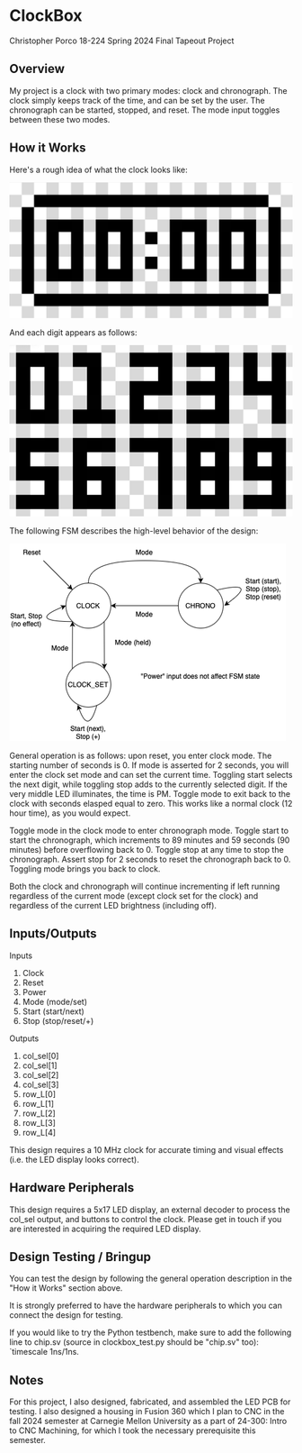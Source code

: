 # ClockBox

Christopher Porco
18-224 Spring 2024 Final Tapeout Project

## Overview

My project is a clock with two primary modes: clock and chronograph. The clock simply keeps track of the time, and can be set by the user. The chronograph can be started, stopped, and reset. The mode input toggles between these two modes.

## How it Works

Here's a rough idea of what the clock looks like:

![](img/clock.png)

And each digit appears as follows:

![](img/digits.png)

The following FSM describes the high-level behavior of the design:

![](img/fsm.png)

General operation is as follows: upon reset, you enter clock mode. The starting number of seconds is 0. If mode is asserted for 2 seconds, you will enter the clock set mode and can set the current time. Toggling start selects the next digit, while toggling stop adds to the currently selected digit. If the very middle LED illuminates, the time is PM. Toggle mode to exit back to the clock with seconds elasped equal to zero. This works like a normal clock (12 hour time), as you would expect.

Toggle mode in the clock mode to enter chronograph mode. Toggle start to start the chronograph, which increments to 89 minutes and 59 seconds (90 minutes) before overflowing back to 0. Toggle stop at any time to stop the chronograph. Assert stop for 2 seconds to reset the chronograph back to 0. Toggling mode brings you back to clock.

Both the clock and chronograph will continue incrementing if left running regardless of the current mode (except clock set for the clock) and regardless of the current LED brightness (including off).

## Inputs/Outputs

Inputs
1. Clock
2. Reset
3. Power
4. Mode (mode/set)
5. Start (start/next)
6. Stop (stop/reset/+)

Outputs
1. col_sel[0]
2. col_sel[1]
3. col_sel[2]
4. col_sel[3]
5. row_L[0]
6. row_L[1]
7. row_L[2]
8. row_L[3]
9. row_L[4]

This design requires a 10 MHz clock for accurate timing and visual effects (i.e. the LED display looks correct).

## Hardware Peripherals

This design requires a 5x17 LED display, an external decoder to process the col_sel output, and buttons to control the clock. Please get in touch if you are interested in acquiring the required LED display.

## Design Testing / Bringup

You can test the design by following the general operation description in the "How it Works" section above.

It is strongly preferred to have the hardware peripherals to which you can connect the design for testing.

If you would like to try the Python testbench, make sure to add the following line to chip.sv (source in clockbox_test.py should be "chip.sv" too): `timescale 1ns/1ns.

## Notes

For this project, I also designed, fabricated, and assembled the LED PCB for testing. I also designed a housing in Fusion 360 which I plan to CNC in the fall 2024 semester at Carnegie Mellon University as a part of 24-300: Intro to CNC Machining, for which I took the necessary prerequisite this semester.